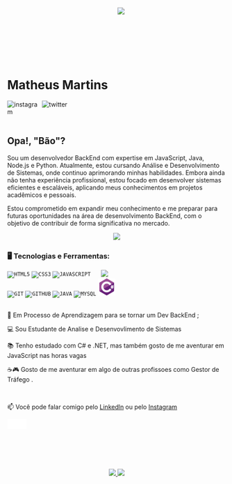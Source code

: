 
<img align="right" width="250px" style="margin-top:-20px" src="https://github.com/user-attachments/assets/38e0676d-b851-4a74-a9e4-387c0a8059b2">
</br>
</br>
</br>
</br>
</br>
</br>


<div dsplay="inline-block">


 <h1 align="left">Matheus Martins</h1>
 <a href="https://www.instagram.com/msmtheus/?next=%2F">
    <img align="left" width="80px" src="https://github.com/user-attachments/assets/7cea8117-538e-4129-9e73-0eae52d54b44" alt="instagram" style="vertical-align:top;">
  </a> 
  <a href="https://www.linkedin.com/in/devmatheusmartins/">
    <img align="left" width="80px" src="https://github.com/user-attachments/assets/86f44336-fc6c-4c8e-b40f-f21be64fa94a" alt="twitter" style="vertical-align:top;">
  </a>
  <a href="">
    <img width="80px" src="" alt="" style="vertical-align:top;">
  </a>

</div>




</br>
</br>

## Opa!, "Bão"? 

Sou um desenvolvedor BackEnd com expertise em JavaScript, Java, Node.js e Python. Atualmente, estou cursando Análise e Desenvolvimento de Sistemas, onde continuo aprimorando minhas habilidades. Embora ainda não tenha experiência profissional, estou focado em desenvolver sistemas eficientes e escaláveis, aplicando meus conhecimentos em projetos acadêmicos e pessoais.

Estou comprometido em expandir meu conhecimento e me preparar para futuras oportunidades na área de desenvolvimento BackEnd, com o objetivo de contribuir de forma significativa no mercado.

<p align="center">
  <img src="https://super.abril.com.br/wp-content/uploads/2016/09/super_imggato_digitando_0.gif" width="350">
</p>

### 🖥️ Tecnologias e Ferramentas: 
<img width="288px" align="right" src="https://github.com/user-attachments/assets/83d03d6f-dfbe-4658-aa6b-b4ff6179a68b">
<code><img width="40px" src="https://cdn.jsdelivr.net/gh/devicons/devicon/icons/html5/html5-original-wordmark.svg" title = "HTML5"/></code>
<code><img width="40px" src="https://cdn.jsdelivr.net/gh/devicons/devicon/icons/css3/css3-original-wordmark.svg" title = "CSS3"/></code>
<code><img width="40px" src="https://cdn.jsdelivr.net/gh/devicons/devicon/icons/javascript/javascript-original.svg" title = "JAVASCRIPT"/></code>
<code><img width="40px" src="https://cdn.jsdelivr.net/gh/devicons/devicon/icons/git/git-original.svg" title = "GIT"/></code>
<code><img width="40px" src="https://cdn.jsdelivr.net/gh/devicons/devicon/icons/github/github-original.svg" title = "GITHUB"/></code>
<code><img width="40px" src="https://cdn.jsdelivr.net/gh/devicons/devicon/icons/java/java-original.svg" title = "JAVA"/></code>
<code><img width="40px" src="https://cdn.jsdelivr.net/gh/devicons/devicon/icons/mysql/mysql-original.svg" title = "MYSQL"/></code>
<code><img width="40px" src="https://github.com/devicons/devicon/blob/v2.16.0/icons/csharp/csharp-original.svg" title = "CSHARP"/></code>




</br>
</br>
<div display="inline-block">
 <p align="left">🤿 Em Processo de Aprendizagem para se tornar um Dev BackEnd </a>;</p>
 <p align="left">💻 Sou Estudante de Analise e Desenvovlimento de Sistemas  </p>
 <p align="left">📚 Tenho estudado com C# e .NET, mas também gosto de me aventurar em JavaScript nas horas vagas</p>
 <p align="left">☕🎮 Gosto de me aventurar em algo de outras profissoes como Gestor de Tráfego .</p>
</div>



</br>

📫 Você pode falar comigo pelo [Linkedln](https://www.linkedin.com/in/devmatheusmartins/) ou pelo [Instagram](https://www.instagram.com/msmtheus/?next=%2F) 
</br>


<a href="https://www.instagram.com/msmtheus/?next=%2F" target="_blank"><img align="left" alt="Instagram" width="22px" src="https://github.com/Aakarsh-B/trying-repos/blob/master/insta.svg" />
<a href="https://www.linkedin.com/in/devmatheusmartins/" target="_blank"><img align="left" alt="LinkedIn" width="22px" src="https://github.com/Aakarsh-B/trying-repos/blob/master/linkedin.svg" />
</br>
</br>
</br>
</br>
</br>

##
<p align="center">
<a href="https://github.com/jeniblodev">
  <img height="180em" src="https://github-readme-stats-eight-theta.vercel.app/api?username=MMartins201&show_icons=true&theme=algolia&include_all_commits=true&count_private=true"/>
  <img height="180em" src="https://github-readme-stats-eight-theta.vercel.app/api/top-langs/?username=MMartins201&layout=compact&langs_count=8&theme=algolia"/>
</a>
</p>
